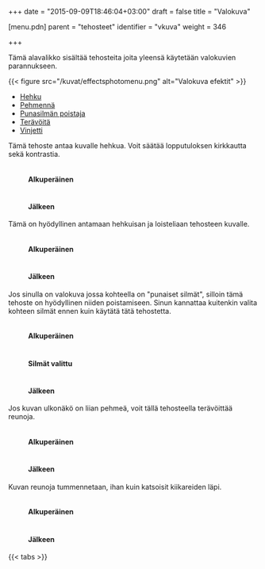 +++
date = "2015-09-09T18:46:04+03:00"
draft = false
title = "Valokuva"

[menu.pdn]
	parent = "tehosteet"
	identifier = "vkuva"
	weight = 346

+++

Tämä alavalikko sisältää tehosteita joita yleensä käytetään valokuvien parannukseen.

{{< figure src="/kuvat/effectsphotomenu.png" alt="Valokuva efektit" >}}

<div id="tabs">
	<ul>
		<li><a href="#Glow">Hehku</a></li>
		<li><a href="#Soften">Pehmennä</a></li>
		<li><a href="#RedEyeRemoval">Punasilmän poistaja</a></li>
		<li><a href="#Sharpen">Terävöitä</a></li>
		<li><a href="#Vignette">Vinjetti</a></li>
	</ul>
	<div id="Glow">
		<p>Tämä tehoste antaa kuvalle hehkua. Voit säätää lopputuloksen kirkkautta sekä kontrastia.</p>
		<figure class="bunder border">
			<img src="/resurssit/ford_original.jpg" alt="">
			<figcaption>
				<h4>Alkuperäinen</h4>
			</figcaption>
		</figure>
		<figure class="bunder border">
			<img src="/resurssit/ford_glow.jpg" alt="">
			<figcaption>
				<h4>Jälkeen</h4>
			</figcaption>
		</figure>
	</div>
	<div id="Soften">
		<p>Tämä on hyödyllinen antamaan hehkuisan ja loisteliaan tehosteen kuvalle.</p>
		<figure class="bunder border">
			<img src="/resurssit/cass_original.jpg" alt="">
			<figcaption>
				<h4>Alkuperäinen</h4>
			</figcaption>
		</figure>
		<figure class="bunder border">
			<img src="/resurssit/cass_softenportrait.jpg" alt="">
			<figcaption>
				<h4>Jälkeen</h4>
			</figcaption>
		</figure>
	</div>
	<div id="RedEyeRemoval">
		<p>Jos sinulla on valokuva jossa kohteella on "punaiset silmät", silloin tämä tehoste on hyödyllinen niiden poistamiseen. Sinun kannattaa kuitenkin valita kohteen silmät ennen kuin käytätä tätä tehostetta.</p>
		<figure class="bunder border">
			<img src="/resurssit/redeyeeffectbefore.jpg" alt="">
			<figcaption>
				<h4>Alkuperäinen</h4>
			</figcaption>
		</figure>
		<figure class="bunder border">
			<img src="/resurssit/redeyeeffectselection.jpg" alt="">
			<figcaption>
				<h4>Silmät valittu</h4>
			</figcaption>
		</figure>
		<figure class="bunder border">
			<img src="/resurssit/redeyeeffectafter.jpg" alt="">
			<figcaption>
				<h4>Jälkeen</h4>
			</figcaption>
		</figure>
	</div>
	<div id="Sharpen">
		<p>Jos kuvan ulkonäkö on liian pehmeä, voit tällä tehosteella terävöittää reunoja.</p>
		<figure class="bunder border">
			<img src="/resurssit/porsche_original.jpg" alt="">
			<figcaption>
				<h4>Alkuperäinen</h4>
			</figcaption>
		</figure>
		<figure class="bunder border">
			<img src="/resurssit/porsche_sharpen.jpg" alt="">
			<figcaption>
				<h4>Jälkeen</h4>
			</figcaption>
		</figure>
	</div>
	<div id="Vignette">
		<p>Kuvan reunoja tummennetaan, ihan kuin katsoisit kiikareiden läpi.</p>
		<figure class="bunder border">
			<img src="/resurssit/ford_original.jpg" alt="">
			<figcaption>
				<h4>Alkuperäinen</h4>
			</figcaption>
		</figure>
		<figure class="bunder border">
			<img src="/resurssit/ford_vignette.jpg" alt="">
			<figcaption>
				<h4>Jälkeen</h4>
			</figcaption>
		</figure>
	</div>
</div>

{{< tabs >}}
